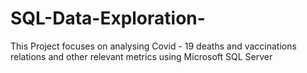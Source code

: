 # SQL-Data-Exploration-
This Project focuses on analysing Covid - 19 deaths and vaccinations relations and other relevant metrics using Microsoft SQL Server
